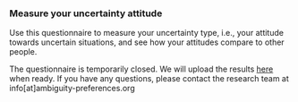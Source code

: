 ### Measure your uncertainty attitude

Use this questionnaire to measure your uncertainty type, i.e., your attitude towards uncertain situations, and see how your attitudes compare to other people.

The questionnaire is temporarily closed. We will upload the results [here](https://www.inresearch.online/elisacavatorta/#research) when ready. If you have any questions, please contact the research team at info[at]ambiguity-preferences.org

[comment]: <> ([Start the questionnaire]&#40;https://survey.ambiguity-preferences.org/join/nrem6ex3h3/&#41;)

[comment]: <> (### Contact)

[comment]: <> (Having trouble with the questionnaire or any questions? Contact the research team: info[at]ambiguity-preferences.org)
